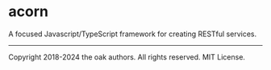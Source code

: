 # acorn

A focused Javascript/TypeScript framework for creating RESTful services.

---

Copyright 2018-2024 the oak authors. All rights reserved. MIT License.
